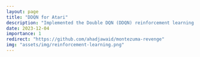 ```yaml
---
layout: page
title: "DDQN for Atari"
description: "Implemented the Double DQN (DDQN) reinforcement learning method for Atari environments in OpenAI Gym."
date: 2023-12-04
importance: 1
redirect: "https://github.com/ahadjawaid/montezuma-revenge"
img: "assets/img/reinforcement-learning.png"
---
```


